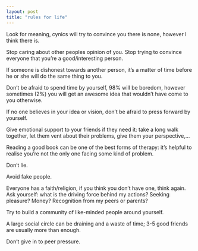 ```yaml
---
layout: post
title: "rules for life"
---
```


Look for meaning, cynics will try to convince you there is none, however I think there is.

Stop caring about other peoples opinion of you. Stop trying to convince everyone that you’re a good/interesting person.

If someone is dishonest towards another person, it’s a matter of time before he or she will do the same thing to you.

Don’t be afraid to spend time by yourself, 98% will be boredom, however sometimes (2%) you will get an awesome idea that wouldn’t have come to you otherwise.

If no one believes in your idea or vision, don’t be afraid to press forward by yourself.

Give emotional support to your friends if they need it: take a long walk together, let them vent about their problems, give them your perspective,…

Reading a good book can be one of the best forms of therapy: it’s helpful to realise you’re not the only one facing some kind of problem.

Don’t lie.

Avoid fake people.

Everyone has a faith/religion, if you think you don’t have one, think again. Ask yourself: what is the driving force behind my actions? Seeking pleasure? Money? Recognition from my peers or parents?

Try to build a community of like-minded people around yourself.

A large social circle can be draining and a waste of time; 3-5 good friends are usually more than enough.

Don’t give in to peer pressure.
